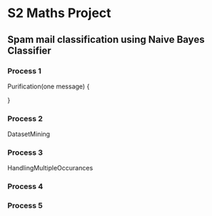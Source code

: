 # S2 Maths Project 
## Spam mail classification using Naive Bayes Classifier 

### Process 1
Purification(one message)
{

}
### Process 2
DatasetMining

### Process 3
HandlingMultipleOccurances

### Process 4

### Process 5
